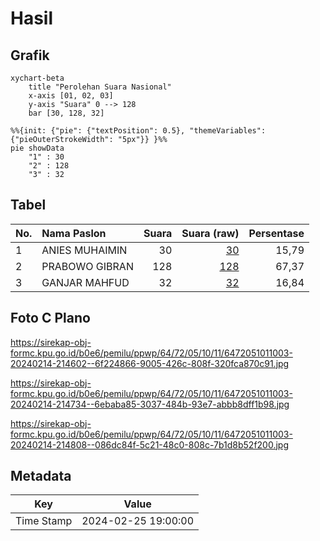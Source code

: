 # Hasil

## Grafik

```mermaid
xychart-beta
    title "Perolehan Suara Nasional"
    x-axis [01, 02, 03]
    y-axis "Suara" 0 --> 128
    bar [30, 128, 32]
```

```mermaid
%%{init: {"pie": {"textPosition": 0.5}, "themeVariables": {"pieOuterStrokeWidth": "5px"}} }%%
pie showData
    "1" : 30
    "2" : 128
    "3" : 32
```

## Tabel

| No. | Nama Paslon    | Suara | Suara (raw) | Persentase |
|:--- |:-------------- | -----:| -----------:| ----------:|
| 1   | ANIES MUHAIMIN | 30    | [30][p-1]   | 15,79      |
| 2   | PRABOWO GIBRAN | 128   | [128][p-2]  | 67,37      |
| 3   | GANJAR MAHFUD  | 32    | [32][p-3]   | 16,84      |


[p-1]: https://github.com/gigit-pemilu/pemilu-2024/blob/main/pilpres/hitung-suara/sub/64-kalimantan-timur/sub/72-kota-samarinda/sub/05-samarinda-utara/sub/1011-tanah-merah/sub/003-tps/sub/paslon-1.txt
[p-2]: https://github.com/gigit-pemilu/pemilu-2024/blob/main/pilpres/hitung-suara/sub/64-kalimantan-timur/sub/72-kota-samarinda/sub/05-samarinda-utara/sub/1011-tanah-merah/sub/003-tps/sub/paslon-2.txt
[p-3]: https://github.com/gigit-pemilu/pemilu-2024/blob/main/pilpres/hitung-suara/sub/64-kalimantan-timur/sub/72-kota-samarinda/sub/05-samarinda-utara/sub/1011-tanah-merah/sub/003-tps/sub/paslon-3.txt

## Foto C Plano

https://sirekap-obj-formc.kpu.go.id/b0e6/pemilu/ppwp/64/72/05/10/11/6472051011003-20240214-214602--6f224866-9005-426c-808f-320fca870c91.jpg

https://sirekap-obj-formc.kpu.go.id/b0e6/pemilu/ppwp/64/72/05/10/11/6472051011003-20240214-214734--6ebaba85-3037-484b-93e7-abbb8dff1b98.jpg

https://sirekap-obj-formc.kpu.go.id/b0e6/pemilu/ppwp/64/72/05/10/11/6472051011003-20240214-214808--086dc84f-5c21-48c0-808c-7b1d8b52f200.jpg


## Metadata

| Key        | Value               |
| ---------- | ------------------- |
| Time Stamp | 2024-02-25 19:00:00 |



